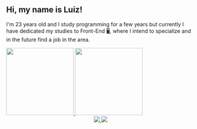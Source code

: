 ## Hi, my name is Luiz!


I'm 23 years old and I study programming for a few years but currently I have dedicated my studies to Front-End 🖥️,
where I intend to specialize and in the future find a job in the area. 

<div>
  <a href="https://github.com/luizedu-ms">
  <img height="180em" src="https://github-readme-stats.vercel.app/api?username=luizedu-ms&show_icons=true&theme=dark&include_all_commits=true&count_private=true"/>
  <img height="180em" src="https://github-readme-stats.vercel.app/api/top-langs/?username=luizedu-ms&layout=compact&langs_count=16&theme=dark"/>
<div>
  
  
<div align="center">
  <a href="https://www.linkedin.com/in/luizms/"><img src="https://img.shields.io/badge/LinkedIn-0077B5?style=for-the-badge&logo=linkedin&logoColor=white"/>   </a>
  <a href="https://www.instagram.com/luizedu.ms/?hl=pt"> <img src="https://img.shields.io/badge/Instagram-E4405F?style=for-the-badge&logo=instagram&logoColor=white"/></a>
</div>
<!---
luizedu-ms/luizedu-ms is a ✨ special ✨ repository because its `README.md` (this file) appears on your GitHub profile.
You can click the Preview link to take a look at your changes.
--->
